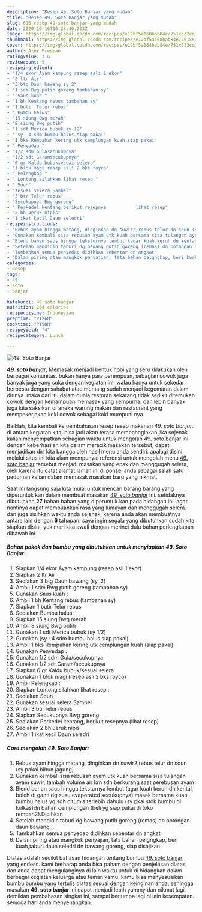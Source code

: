 ```yaml
---
description: "Resep 49. Soto Banjar yang mudah"
title: "Resep 49. Soto Banjar yang mudah"
slug: 616-resep-49-soto-banjar-yang-mudah
date: 2020-10-16T10:38:40.203Z
image: https://img-global.cpcdn.com/recipes/e12bf5a168bab84e/751x532cq70/49-soto-banjar-foto-resep-utama.jpg
thumbnail: https://img-global.cpcdn.com/recipes/e12bf5a168bab84e/751x532cq70/49-soto-banjar-foto-resep-utama.jpg
cover: https://img-global.cpcdn.com/recipes/e12bf5a168bab84e/751x532cq70/49-soto-banjar-foto-resep-utama.jpg
author: Alex Freeman
ratingvalue: 3.6
reviewcount: 9
recipeingredient:
- "1/4 ekor Ayam kampung resep asli 1 ekor"
- "2 ltr Air"
- "3 btg Daun bawang sy 2"
- "1 sdm Bwg putih goreng tambahan sy"
- " Saus kuah "
- "1 bh Kentang rebus tambahan sy"
- "1 butir Telur rebus"
- " Bumbu halus"
- "15 siung Bwg merah"
- "8 siung Bwg putih"
- "1 sdt Merica bubuk sy 12"
- " sy  4 sdm bumbu halus siap pakai"
- "1 bks Rempahan kering utk cemplungan kuah siap pakai"
- " Penyedap "
- "1/2 sdm Gulasecukupnya"
- "1/2 sdt Garamsecukupnya"
- "6 gr Kaldu bubuksesuai selera"
- "1 blok magi resep asli 2 bks royco"
- " Pelengkap "
- " Lontong silahkan lihat resep "
- " Soun"
- "sesuai selera Sambel"
- "3 btr Telur rebus"
- "Secukupnya Bwg goreng"
- " Perkedel kentang berikut resepnya           lihat resep"
- "2 bh Jeruk nipis"
- "1 ikat kecil Daun seledri"
recipeinstructions:
- "Rebus ayam hingga matang, dinginkan dn suwir2,rebus telur dn soun (sy pakai bihun jagung)"
- "Gunakan kembali sisa rebusan ayam utk kuah bersama sisa tulangan ayam suwir, tambah volume air krn sdh berkurang saat perebusan ayam"
- "Blend bahan saus hingga teksturnya lembut (agar kuah keruh dn kental, boleh di ganti dg susu evaporated secukupnya) masak bersama kuah, bumbu halus yg sdh ditumis terlebih dahulu (sy pkai stok bumbu di kulkas)dn bahan cemplungan (beli yg siap pakai di toko rempah2).Didihkan"
- "Setelah mendidih taburi dg bawang putih goreng (remas) dn potongan daun bawang..."
- "Tambahkan semua penyedap didihkan sebentar dn angkat"
- "Dalam piring atau mangkok penyajian, tata bahan pelgngkap, beri kuah,taburi daun seledri dn bawang goreng, siap disajikan"
categories:
- Resep
tags:
- 49
- soto
- banjar

katakunci: 49 soto banjar 
nutrition: 264 calories
recipecuisine: Indonesian
preptime: "PT26M"
cooktime: "PT58M"
recipeyield: "4"
recipecategory: Lunch

---
```



![49. Soto Banjar](https://img-global.cpcdn.com/recipes/e12bf5a168bab84e/751x532cq70/49-soto-banjar-foto-resep-utama.jpg)

<b><i>49. soto banjar</i></b>, Memasak menjadi bentuk hobi yang seru dilakukan oleh berbagai komunitas. bukan hanya para perempuan, sebagian cowok juga banyak juga yang suka dengan kegiatan ini. walau hanya untuk sekedar berpesta dengan sahabat atau memang sudah menjadi kegemaran dalam dirinya. maka dari itu dalam dunia restoran sekarang tidak sedikit ditemukan cowok dengan kemampuan memasak yang sempurna, dan lebih banyak juga kita saksikan di aneka warung makan dan restaurant yang mempekerjakan koki cowok sebagai koki mumpuni nya.

Baiklah, kita kembali ke pembahasan resep resep makanan <i>49. soto banjar</i>. di antara kegiatan kita, bisa jadi akan terasa membahagiakan jika sejenak kalian menyempatkan sebagian waktu untuk mengolah 49. soto banjar ini. dengan keberhasilan kita dalam meracik masakan tersebut, dapat menjadikan diri kita bangga oleh hasil menu anda sendiri. apalagi disini melalui situs ini kita akan mempunyai referensi untuk mengolah menu <u>49. soto banjar</u> tersebut menjadi masakan yang enak dan menggugah selera, oleh karena itu catat alamat laman ini di ponsel anda sebagai salah satu pedoman kalian dalam memasak masakan baru yang nikmat.




Saat ini langsung saja kita mulai untuk mencari barang barang yang diperuntuk kan dalam membuat masakan <u><i>49. soto banjar</i></u> ini. setidaknya dibutuhkan <b>27</b> bahan bahan yang diperuntuk kan pada hidangan ini. agar nantinya dapat membuahkan rasa yang lumayan dan menggugah selera. dan juga sisihkan waktu anda sejenak, karena anda akan membuatnya antara lain dengan <b>6</b> tahapan. saya ingin segala yang dibutuhkan sudah kita siapkan disini, yuk mari kita awali dengan merinci dulu bahan perlengkapan dibawah ini.

<!--inarticleads1-->

##### Bahan pokok dan bumbu yang dibutuhkan untuk menyiapkan 49. Soto Banjar:

1. Siapkan 1/4 ekor Ayam kampung (resep asli 1 ekor)
1. Siapkan 2 ltr Air
1. Sediakan 3 btg Daun bawang (sy :2)
1. Ambil 1 sdm Bwg putih goreng (tambahan sy)
1. Gunakan  Saus kuah :
1. Ambil 1 bh Kentang rebus (tambahan sy)
1. Siapkan 1 butir Telur rebus
1. Sediakan  Bumbu halus:
1. Siapkan 15 siung Bwg merah
1. Ambil 8 siung Bwg putih
1. Gunakan 1 sdt Merica bubuk (sy 1/2)
1. Gunakan  (sy : 4 sdm bumbu halus siap pakai)
1. Ambil 1 bks Rempahan kering utk cemplungan kuah (siap pakai)
1. Gunakan  Penyedap :
1. Gunakan 1/2 sdm Gula/secukupnya
1. Gunakan 1/2 sdt Garam/secukupnya
1. Siapkan 6 gr Kaldu bubuk/sesuai selera
1. Gunakan 1 blok magi (resep asli 2 bks royco)
1. Ambil  Pelengkap :
1. Siapkan  Lontong silahkan lihat resep :
1. Sediakan  Soun
1. Gunakan sesuai selera Sambel
1. Ambil 3 btr Telur rebus
1. Siapkan Secukupnya Bwg goreng
1. Sediakan  Perkedel kentang, berikut resepnya           (lihat resep)
1. Sediakan 2 bh Jeruk nipis
1. Ambil 1 ikat kecil Daun seledri




<!--inarticleads2-->

##### Cara mengolah 49. Soto Banjar:

1. Rebus ayam hingga matang, dinginkan dn suwir2,rebus telur dn soun (sy pakai bihun jagung)
1. Gunakan kembali sisa rebusan ayam utk kuah bersama sisa tulangan ayam suwir, tambah volume air krn sdh berkurang saat perebusan ayam
1. Blend bahan saus hingga teksturnya lembut (agar kuah keruh dn kental, boleh di ganti dg susu evaporated secukupnya) masak bersama kuah, bumbu halus yg sdh ditumis terlebih dahulu (sy pkai stok bumbu di kulkas)dn bahan cemplungan (beli yg siap pakai di toko rempah2).Didihkan
1. Setelah mendidih taburi dg bawang putih goreng (remas) dn potongan daun bawang...
1. Tambahkan semua penyedap didihkan sebentar dn angkat
1. Dalam piring atau mangkok penyajian, tata bahan pelgngkap, beri kuah,taburi daun seledri dn bawang goreng, siap disajikan




Diatas adalah sedikit bahasan hidangan tentang bumbu <u>49. soto banjar</u> yang endess. kami berharap anda bisa paham dengan penjelasan diatas, dan anda dapat mengulanginya di lain waktu untuk di hidangkan dalam berbagai kegiatan keluarga atau teman kamu. kamu bisa menyesuaikan bumbu bumbu yang tertulis diatas sesuai dengan keinginan anda, sehingga masakan <b>49. soto banjar</b> ini dapat menjadi lebih yummy dan nikmat lagi. demikian pembahasan singkat ini, sampai berjumpa lagi di lain kesempatan. semoga hari anda menyenangkan.
